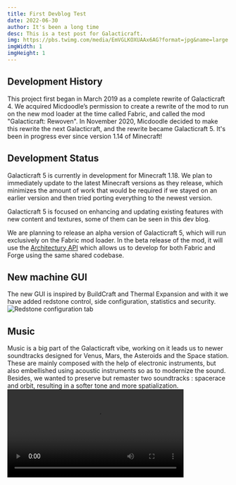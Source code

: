 ```yaml
---
title: First Devblog Test
date: 2022-06-30
author: It's been a long time
desc: This is a test post for Galacticraft.
img: https://pbs.twimg.com/media/EmVGLKOXUAAx6AG?format=jpg&name=large
imgWidth: 1
imgHeight: 1
---
```

## Development History
This project first began in March 2019 as a complete rewrite of Galacticraft 4. We acquired Micdoodle’s permission to create a rewrite of the mod to run on the new mod loader at the time called Fabric, and called the mod "Galacticraft: Rewoven". In November 2020, Micdoodle decided to make this rewrite the next Galacticraft, and the rewrite became Galacticraft 5. It's been in progress ever since version 1.14 of Minecraft!
## Development Status
Galacticraft 5 is currently in development for Minecraft 1.18. We plan to immediately update to the latest Minecraft versions as they release, which minimizes the amount of work that would be required if we stayed on an earlier version and then tried porting everything to the newest version.

Galacticraft 5 is focused on enhancing and updating existing features with new content and textures, some of them can be seen in this dev blog.

We are planning to release an alpha version of Galacticraft 5, which will run exclusively on the Fabric mod loader. In the beta release of the mod, it will use the [Architectury API](https://github.com/architectury) which allows us to develop for both Fabric and Forge using the same shared codebase.

## New machine GUI
The new GUI is inspired by BuildCraft and Thermal Expansion and with it we have added redstone control, side configuration, statistics and security.
![Redstone configuration tab](https://i.imgur.com/lX5KWFE.png)

## Music
Music is a big part of the Galacticraft vibe, working on it leads us to newer soundtracks designed for Venus, Mars, the Asteroids and the Space station. These are mainly composed with the help of electronic instruments, but also embellished using acoustic instruments so as to modernize the sound. Besides, we wanted to preserve but remaster two soundtracks : spacerace and orbit, resulting in a softer tone and more spatialization.
<video width="400" controls>
  <source src="https://www.dropbox.com/s/6amffq9hmhs7h4b/Moon.mp4?dl=1" type="video/mp4">
  Your browser does not support HTML video.
</video>
